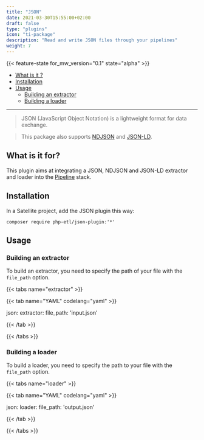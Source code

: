 ```yaml
---
title: "JSON"
date: 2021-03-30T15:55:00+02:00
draft: false
type: "plugins"
icon: "ti-package"
description: "Read and write JSON files through your pipelines"
weight: 7
---
```


{{< feature-state for_mw_version="0.1" state="alpha" >}}

- [What is it ?](#what-is-it-)
- [Installation](#installation)
- [Usage](#usage)
    - [Building an extractor](#building-an-extractor)
    - [Building a loader](#building-a-loader)

---

> JSON (JavaScript Object Notation) is a lightweight format for data exchange.

> This package also supports [NDJSON](http://ndjson.org) and [JSON-LD](https://json-ld.org/).

## What is it for?

This plugin aims at integrating a JSON, NDJSON and JSON-LD extractor and loader into the [Pipeline](https://github.com/php-etl/pipeline)
stack.

## Installation

In a Satellite project, add the JSON plugin this way:

```shell
composer require php-etl/json-plugin:'*'
```

## Usage

### Building an extractor

To build an extractor, you need to specify the path of your file with the `file_path` option.

{{< tabs name="extractor" >}}

{{< tab name="YAML" codelang="yaml"  >}}

json:
  extractor:
    file_path: 'input.json'

{{< /tab >}}

{{< /tabs >}}

### Building a loader


To build a loader, you need to specify the path to your file with the `file_path` option.

{{< tabs name="loader" >}}

{{< tab name="YAML" codelang="yaml"  >}}

json:
  loader:
    file_path: 'output.json'

{{< /tab >}}

{{< /tabs >}}
